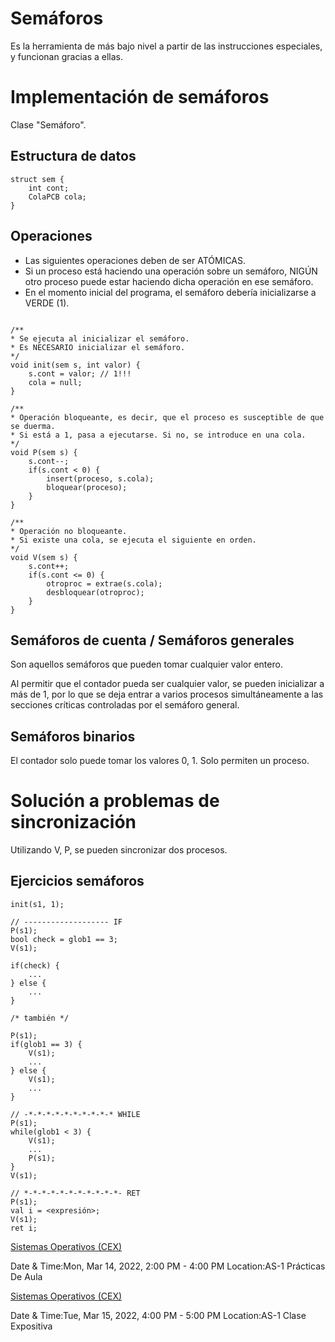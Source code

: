 

# Semáforos
Es la herramienta de más bajo nivel a partir de las instrucciones especiales, y funcionan gracias a ellas.


# Implementación de semáforos

Clase "Semáforo".


## Estructura de datos

```
struct sem {
    int cont;
    ColaPCB cola;
}
```


## Operaciones

* Las siguientes operaciones deben de ser ATÓMICAS.
* Si un proceso está haciendo una operación sobre un semáforo, NIGÚN otro proceso puede estar haciendo dicha operación en ese semáforo.
* En el momento inicial del programa, el semáforo debería inicializarse a VERDE (1).

```

/**
* Se ejecuta al inicializar el semáforo.
* Es NECESARIO inicializar el semáforo.
*/
void init(sem s, int valor) {
    s.cont = valor; // 1!!!
    cola = null;
}

/**
* Operación bloqueante, es decir, que el proceso es susceptible de que se duerma.
* Si está a 1, pasa a ejecutarse. Si no, se introduce en una cola.
*/
void P(sem s) {
    s.cont--;
    if(s.cont < 0) {
        insert(proceso, s.cola);
        bloquear(proceso);
    }
}

/**
* Operación no bloqueante.
* Si existe una cola, se ejecuta el siguiente en orden.
*/
void V(sem s) {
    s.cont++;
    if(s.cont <= 0) {
        otroproc = extrae(s.cola);
        desbloquear(otroproc);
    }
}
```


## Semáforos de cuenta / Semáforos generales

Son aquellos semáforos que pueden tomar cualquier valor entero.

Al permitir que el contador pueda ser cualquier valor, se pueden inicializar a más de 1, por lo que se deja entrar a varios procesos simultáneamente a las secciones críticas controladas por el semáforo general.


## Semáforos binarios

El contador solo puede tomar los valores 0, 1.
Solo permiten un proceso.


# Solución a problemas de sincronización

Utilizando V, P, se pueden sincronizar dos procesos.


## Ejercicios semáforos

```
init(s1, 1);

// ------------------- IF
P(s1);
bool check = glob1 == 3;
V(s1);

if(check) {
    ...
} else {
    ...
}

/* también */

P(s1);
if(glob1 == 3) {
    V(s1);
    ...
} else {
    V(s1);
    ...
}

// -*-*-*-*-*-*-*-*-*-* WHILE
P(s1);
while(glob1 < 3) {
    V(s1);
    ...
    P(s1);
}
V(s1);

// *-*-*-*-*-*-*-*-*-*-*- RET
P(s1);
val i = <expresión>;
V(s1);
ret i;

```


[Sistemas Operativos (CEX)](https://www.google.com/calendar/event?eid=XzhkOWxjZ3JmZHByNmFzams2NHJtMnBobmNncmoycDlwY2tybTRkOW03MG8zOGMxbDYwcW00Y3BsY29zM2dvaGc3MHEwIHVuZGVyc2NvcmViaXNAbQ)

Date & Time:Mon, Mar 14, 2022, 2:00 PM - 4:00 PM
Location:AS-1
Prácticas De Aula

[Sistemas Operativos (CEX)](https://www.google.com/calendar/event?eid=XzhkOWxjZ3JmZHByNmFzams2c3I2Y2QzNTZrcTNncDMxYzRyajBwOWxjZ28zY2QzNGNvb21jZTMzY29vMzJlMWs2NWdnIHVuZGVyc2NvcmViaXNAbQ)

Date & Time:Tue, Mar 15, 2022, 4:00 PM - 5:00 PM
Location:AS-1
Clase Expositiva
